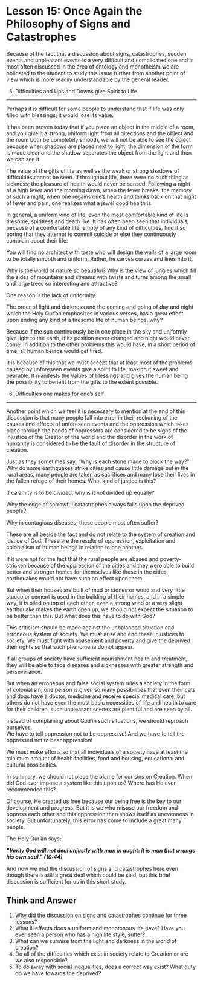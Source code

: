 Lesson 15: Once Again the Philosophy of Signs and Catastrophes
==============================================================

Because of the fact that a discussion about signs, catastrophes, sudden
events and unpleasant events is a very difficult and complicated one and
is most often discussed in the area of ontology and monotheism we are
obligated to the student to study this issue further from another point
of view which is more readily understandable by the general reader.

5. Difficulties and Ups and Downs give Spirit to Life
-----------------------------------------------------

Perhaps it is difficult for some people to understand that if life was
only filled with blessings, it would lose its value.

It has been proven today that if you place an object in the middle of a
room, and you give it a strong, uniform light from all directions and
the object and the room both be completely smooth, we will not be able
to see the object because when shadows are placed next to light, the
dimension of the form is made clear and the shadow separates the object
from the light and then we can see it.

The value of the gifts of life as well as the weak or strong shadows of
difficulties cannot be seen. If throughout life, there were no such
thing as sickness; the pleasure of health would never be sensed.
Following a night of a high fever and the morning dawn, when the fever
breaks, the memory of such a night, when one regains one’s health and
thinks back on that night of fever and pain, one realizes what a jewel
good health is.

In general, a uniform kind of life, even the most comfortable kind of
life is tiresome, spiritless and death like. It has often been seen that
individuals, because of a comfortable life, empty of any kind of
difficulties, find it so boring that they attempt to commit suicide or
else they continuously complain about their life.

You will find no architect with taste who will design the walls of a
large room to be totally smooth and uniform. Rather, he carves curves
and lines into it.

Why is the world of nature so beautiful? Why is the view of jungles
which fill the sides of mountains and streams with twists and turns
among the small and large trees so interesting and attractive?

One reason is the lack of uniformity.

The order of light and darkness and the coming and going of day and
night which the Holy Qur’an emphasizes in various verses, has a great
effect upon ending any kind of a tiresome life of human beings, why?

Because if the sun continuously be in one place in the sky and uniformly
give light to the earth, if its position never changed and night would
never come, in addition to the other problems this would have, in a
short period of time, all human beings would get tired.

It is because of this that we must accept that at least most of the
problems caused by unforeseen events give a spirit to life, making it
sweet and bearable. It manifests the values of blessings and gives the
human being the possibility to benefit from the gifts to the extent
possible.

6. Difficulties one makes for one’s self
----------------------------------------

Another point which we feel it is necessary to mention at the end of
this discussion is that many people fall into error in their reckoning
of the causes and effects of unforeseen events and the oppression which
takes place through the hands of oppressors are considered to be signs
of the injustice of the Creator of the world and the disorder in the
work of humanity is considered to be the fault of disorder in the
structure of creation.

Just as they sometimes say, “Why is each stone made to block the way?”
Why do some earthquakes strike cities and cause little damage but in the
rural areas, many people are taken as sacrifices and many lose their
lives in the fallen refuge of their homes. What kind of justice is this?

If calamity is to be divided, why is it not divided up equally?

Why the edge of sorrowful catastrophes always falls upon the deprived
people?

Why in contagious diseases, these people most often suffer?

These are all beside the fact and do not relate to the system of
creation and justice of God. These are the results of oppression,
exploitation and colonialism of human beings in relation to one another.

If it were not for the fact that the rural people are abased and
poverty-stricken because of the oppression of the cities and they were
able to build better and stronger homes for themselves like those in the
cities, earthquakes would not have such an effect upon them.

But when their houses are built of mud or stones or wood and very little
stucco or cement is used in the building of their homes, and in a simple
way, it is piled on top of each other, even a strong wind or a very
slight earthquake makes the earth open up, we should not expect the
situation to be better than this. But what does this have to do with
God?

This criticism should be made against the unbalanced situation and
erroneous system of society. We must arise and end these injustices to
society. We must fight with abasement and poverty and give the deprived
their rights so that such phenomena do not appear.

If all groups of society have sufficient nourishment health and
treatment, they will be able to face diseases and sicknesses with
greater strength and perseverance.

But when an erroneous and false social system rules a society in the
form of colonialism, one person is given so many possibilities that even
their cats and dogs have a doctor, medicine and receive special medical
care, but others do not have even the most basic necessities of life and
health to care for their children, such unpleasant scenes are plentiful
and are seen by all.

Instead of complaining about God in such situations, we should reproach
ourselves.  
 We have to tell oppression not to be oppressive! And we have to tell
the oppressed not to bear oppression!

We must make efforts so that all individuals of a society have at least
the minimum amount of health facilities, food and housing, educational
and cultural possibilities.

In summary, we should not place the blame for our sins on Creation. When
did God ever impose a system like this upon us? Where has He ever
recommended this?

Of course, He created us free because our being free is the key to our
development and progress. But it is we who misuse our freedom and
oppress each other and this oppression then shows itself as unevenness
in society. But unfortunately, this error has come to include a great
many people.

The Holy Qur’an says:

***"Verily God will not deal unjustly with man in aught: it is man that
wrongs his own soul." (10:44)***

And now we end the discussion of signs and catastrophes here even though
there is still a great deal which could be said, but this brief
discussion is sufficient for us in this short study.

Think and Answer
----------------

1. Why did the discussion on signs and catastrophes continue for three
lessons?  
 2. What ill effects does a uniform and monotonous life have? Have you
ever seen a person who has a high life style, suffer?  
 3. What can we surmise from the light and darkness in the world of
creation?  
 4. Do all of the difficulties which exist in society relate to Creation
or are we also responsible?  
 5. To do away with social inequalities, does a correct way exist? What
duty do we have towards the deprived?



